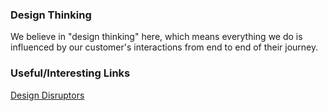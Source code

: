 ### Design Thinking

We believe in "design thinking" here, which means everything we do is influenced by our customer's interactions from end to end of their journey.


### Useful/Interesting Links

[Design Disruptors](https://www.designdisruptors.com/)